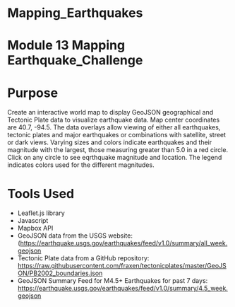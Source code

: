 # Mapping_Earthquakes

# Module 13 Mapping Earthquake_Challenge

# Purpose

Create an interactive world map to display GeoJSON geographical and Tectonic 
Plate data to visualize earthquake data. Map center coordinates are 40.7, -94.5. 
The data overlays allow viewing of either all earthquakes, tectonic plates and major 
earthquakes or combinations with satellite, street or dark views. Varying sizes and 
colors indicate earthquakes and their magnitude with the largest, those measuring
greater than 5.0 in a red circle. Click on any circle to see eqrthquake magnitude
and location. The legend indicates colors used for the different magnitudes. 

# Tools Used

- Leaflet.js library
- Javascript
- Mapbox API
- GeoJSON data from the USGS website:
(https://earthquake.usgs.gov/earthquakes/feed/v1.0/summary/all_week.geojson
- Tectonic Plate data from a GitHub repository:
https://raw.githubusercontent.com/fraxen/tectonicplates/master/GeoJSON/PB2002_boundaries.json
- GeoJSON Summary Feed for M4.5+ Earthquakes for past 7 days:
https://earthquake.usgs.gov/earthquakes/feed/v1.0/summary/4.5_week.geojson


